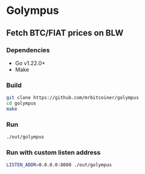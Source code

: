 # Golympus
## Fetch BTC/FIAT prices on BLW

### Dependencies
- Go v1.22.0+
- Make

### Build
```bash
git clone https://github.com/mrbitcoiner/golympus
cd golympus
make
```

### Run
```bash
./out/golympus
```

### Run with custom listen address
```bash
LISTEN_ADDR=0.0.0.0:8080 ./out/golympus
```
